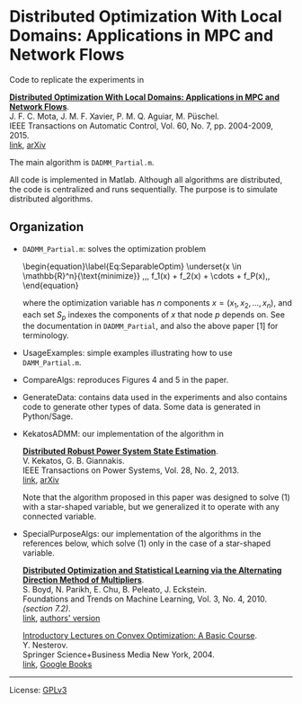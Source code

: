 # Distributed Optimization With Local Domains: Applications in MPC and Network Flows

Code to replicate the experiments in

**[Distributed Optimization With Local Domains: Applications in MPC and Network
Flows](http://dx.doi.org/10.1109/TAC.2014.2365686)**.  
  J. F. C. Mota, J. M. F. Xavier, P. M. Q. Aguiar, M. Püschel.  
  IEEE Transactions on Automatic Control, Vol. 60, No. 7, pp. 2004-2009, 2015.  
  [link](http://dx.doi.org/10.1109/TAC.2014.2365686),
  [arXiv](http://arxiv.org/abs/1305.1885) 

The main algorithm is `DADMM_Partial.m`.

All code is implemented in Matlab. Although all algorithms are 
distributed, the code is centralized and runs sequentially. The purpose is to 
simulate distributed algorithms.

## Organization

* `DADMM_Partial.m`:
	solves the optimization problem

	\begin{equation}\label{Eq:SeparableOptim}
		\underset{x \in \mathbb{R}^n}{\text{minimize}} \,\,\, f_1(x) + f_2(x) + \cdots + f_P(x)\,,
	\end{equation}

	where the optimization variable has $n$ components $x = (x_1, x_2, ..., x_n)$, and
	each set $S_p$ indexes the components of $x$ that node $p$ depends on. See the 
	documentation in `DADMM_Partial`, and also the above paper [1] for terminology.

* UsageExamples: simple examples illustrating how to use `DAMM_Partial.m`. 

* CompareAlgs: 
  reproduces Figures 4 and 5 in the paper.

	
* GenerateData: contains data used in the experiments and also contains code
				  to generate other types of data. Some data is generated in Python/Sage.

* KekatosADMM: our implementation of the algorithm in

  **[Distributed Robust Power System State Estimation](
  https://doi.org/10.1109/TPWRS.2012.2219629)**.  
  V. Kekatos, G. B. Giannakis.  
  IEEE Transactions on Power Systems, Vol. 28, No. 2, 2013.  
  [link](https://doi.org/10.1109/TPWRS.2012.2219629),
  [arXiv](https://arxiv.org/abs/1204.0991) 

  Note that the algorithm proposed in this paper was designed to solve (1) with
  a star-shaped variable, but we generalized it to operate with any connected
  variable.


* SpecialPurposeAlgs: 
  our implementation of the algorithms in the references below, which solve (1)
  only in the case of a star-shaped variable.
	
  **[Distributed Optimization and Statistical Learning via the Alternating
  Direction Method of Multipliers](
  https://www.nowpublishers.com/article/Details/MAL-016)**.  
  S. Boyd, N. Parikh, E. Chu, B. Peleato, J. Eckstein.  
  Foundations and Trends on Machine Learning, Vol. 3, No. 4, 2010.  
  *(section 7.2)*.  
  [link](https://www.nowpublishers.com/article/Details/MAL-016),
  [authors' version](https://web.stanford.edu/~boyd/papers/pdf/admm_distr_stats.pdf)

  [Introductory Lectures on Convex Optimization: A Basic Course](
  https://doi.org/10.1007/978-1-4419-8853-9).  
  Y. Nesterov.  
  Springer Science+Business Media New York, 2004.  
  [link](https://doi.org/10.1007/978-1-4419-8853-9), 
  [Google
  Books](https://books.google.co.uk/books?hl=en&lr=&id=2-ElBQAAQBAJ&oi=fnd&pg=PA1&dq=Introductory+Lectures+on+Convex+Optimization:+A+Basic+Course&ots=wlrO5qqckz&sig=2LOforFMisXArmF_2AxYg6LvXXA#v=onepage&q=Introductory%20Lectures%20on%20Convex%20Optimization%3A%20A%20Basic%20Course&f=false)

---

License: [ GPLv3 ]( https://www.gnu.org/licenses/gpl-3.0.en.html )
	
	


